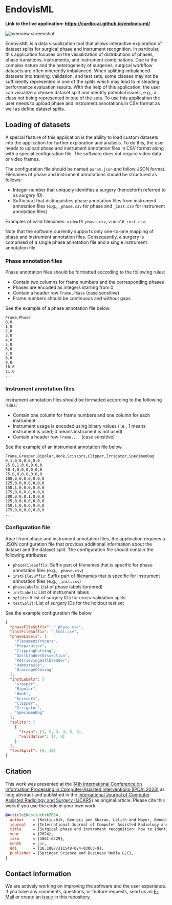 # EndovisML

__Link to the live application: https://cardio-ai.github.io/endovis-ml/__

![overview screenshot](assets/overview.gif)

EndovisML is a data visualization tool that allows interactive exploration of dataset splits for surgical phase and instrument recognition. In particular, this application focuses on the visualization of distributions of phases, phase transitions, instruments, and instrument combinations. Due to the complex nature and the heterogeneity of surgeries, surgical workflow datasets are often inherently imbalanced. When splitting imbalanced datasets into training, validation, and test sets, some classes may not be sufficiently represented in one of the splits which may lead to misleading performance evaluation results. With the help of this application, the user can visualize a chosen dataset split and identify potential issues, e.g., a class not being represented in one of the sets. To use this application the user needs to upload phase and instrument annotations in CSV format as well as define dataset splits.

## Loading of datasets
A special feature of this application is the ability to load custom datasets into the application for further exploration and analysis. To do this, the user needs to upload phase and instrument annotation files in CSV format along with a special configuration file. The software does not require video data or video frames.

The configuration file should be named `param.json` and follow JSON format. Filenames of phase and instrument annotations should be structured as follows:

- Integer number that uniquely identifies a surgery (henceforth referred to as *surgery ID*)
- Suffix part that distinguishes phase annotation files from instrument annotation files (e.g., `_phase.csv` for phase and `_ìnst.csv` for instrument annotation files)

Examples of valid filenames: `video10_phase.csv`, `video10_inst.csv`.

Note that the software currently supports only one-to-one mapping of phase and instrument annotation files. Consequently, a surgery is comprised of a single phase annotation file and a single instrument annotation file.

### Phase annotation files
Phase annotation files should be formatted according to the following rules: 

- Contain two columns for frame numbers and the corresponding phases
- Phases are encoded as integers starting from 0
- Contain a header row `Frame,Phase` (case sensitive)
- Frame numbers should be continuous and without gaps

See the example of a phase annotation file below.

```CSV
Frame,Phase
0,0
1,0
2,0
3,0
4,0
5,0
6,0
7,0
8,0
9,0
10,0
11,0
...
```

### Instrument annotation files
Instrument annotation files should be formatted according to the following rules:

- Contain one column for frame numbers and one column for each instrument
- Instrument usage is encoded using binary values (i.e., 1 means instrument is used; 0 means instrument is not used)
- Contain a header row `Frame,...` (case sensitive)

See the example of an instrument annotation file below.

```CSV
Frame,Grasper,Bipolar,Hook,Scissors,Clipper,Irrigator,SpecimenBag
0,1,0,0,0,0,0,0
25,0,1,0,0,0,0,0
50,1,0,0,0,0,0,0
75,0,0,0,0,0,0,0
100,0,0,0,0,0,0,0
125,0,0,0,0,0,0,0
150,1,0,0,0,0,0,0
175,0,0,0,0,0,0,0
200,0,0,0,1,0,0,0
225,0,0,0,0,0,0,0
250,1,0,0,0,0,0,0
275,0,0,0,0,0,0,0
...
```

### Configuration file
Apart from phase and instrument annotation files, the application requires a JSON configuration file that provides additional information about the dataset and the dataset split. The configuration file should contain the following attributes:

- `phaseFileSuffix`: Suffix part of filenames that is specific for phase annotation files (e.g., `_phase.csv`)
- `instFileSuffix`: Suffix part of filenames that is specific for instrument annotation files (e.g., `_inst.csv`)
- `phaseLabels`: List of phase labels (ordered)
- `instLabels`: List of instrument labels
- `splits`: A list of surgery IDs for cross-validation splits
- `testSplit`: List of surgery IDs for the holdout test set

See the example configuration file below.

```JSON
{
  "phaseFileSuffix": "_phase.csv",
  "instFileSuffix": "_tool.csv",
  "phaseLabels": [
    "PlacementTrocars",
    "Preparation",
    "ClippingCutting",
    "GallbladderDissection",
    "RetrievingGallbladder",
    "Hemostasis",
    "DrainageClosing"
  ],
  "instLabels": [
    "Grasper",
    "Bipolar",
    "Hook",
    "Scissors",
    "Clipper",
    "Irrigator",
    "SpecimenBag"
  ],
  "splits": [
    {
      "train": [1, 2, 3, 4, 5, 6],
      "validation": [7, 8]
    }
  ],
  "testSplit": [9, 10]
}
```

## Citation
This work was presented at the [14th International Conference on Information Processing in Computer-Assisted Interventions (IPCAI 2023)](https://sites.google.com/view/ipcai-2023/home) as long abstract and published in the [International Journal of Computer Assisted Radiology and Surgery (IJCARS)](https://link.springer.com/article/10.1007/s11548-024-03063-9) as original article. Please cite this work if you use the code in your own work.

```BibTeX
@Article{Kostiuchik2024,
  author    = {Kostiuchik, Georgii and Sharan, Lalith and Mayer, Benedikt and Wolf, Ivo and Preim, Bernhard and Engelhardt, Sandy},
  journal   = {International Journal of Computer Assisted Radiology and Surgery},
  title     = {Surgical phase and instrument recognition: how to identify appropriate dataset splits},
  year      = {2024},
  issn      = {1861-6429},
  month     = jan,
  doi       = {10.1007/s11548-024-03063-9},
  publisher = {Springer Science and Business Media LLC},
}
```

## Contact information
We are actively working on improving the software and the user experience. If you have any comments, questions, or feature requests, send us an [E-Mail](mailto:georgii.kostiuchik@med.uni-heidelberg.de) or create an [issue](https://github.com/Cardio-AI/endovis-ml/issues/new) in this repository.
